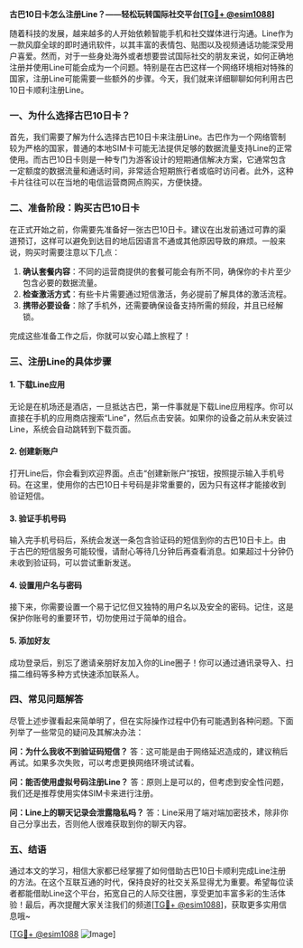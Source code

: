 **古巴10日卡怎么注册Line？——轻松玩转国际社交平台[[TG💪+ @esim1088](https://t.me/s/esim1088)]**

随着科技的发展，越来越多的人开始依赖智能手机和社交媒体进行沟通。Line作为一款风靡全球的即时通讯软件，以其丰富的表情包、贴图以及视频通话功能深受用户喜爱。然而，对于一些身处海外或者想要尝试国际社交的朋友来说，如何正确地注册并使用Line可能会成为一个问题。特别是在古巴这样一个网络环境相对特殊的国家，注册Line可能需要一些额外的步骤。今天，我们就来详细聊聊如何利用古巴10日卡顺利注册Line。

### 一、为什么选择古巴10日卡？

首先，我们需要了解为什么选择古巴10日卡来注册Line。古巴作为一个网络管制较为严格的国家，普通的本地SIM卡可能无法提供足够的数据流量支持Line的正常使用。而古巴10日卡则是一种专门为游客设计的短期通信解决方案，它通常包含一定额度的数据流量和通话时间，非常适合短期旅行者或临时访问者。此外，这种卡片往往可以在当地的电信运营商网点购买，方便快捷。

### 二、准备阶段：购买古巴10日卡

在正式开始之前，你需要先准备好一张古巴10日卡。建议在出发前通过可靠的渠道预订，这样可以避免到达目的地后因语言不通或其他原因导致的麻烦。一般来说，购买时需要注意以下几点：

1. **确认套餐内容**：不同的运营商提供的套餐可能会有所不同，确保你的卡片至少包含必要的数据流量。
2. **检查激活方式**：有些卡片需要通过短信激活，务必提前了解具体的激活流程。
3. **携带必要设备**：除了手机外，还需要确保设备支持所需的频段，并且已经解锁。

完成这些准备工作之后，你就可以安心踏上旅程了！

### 三、注册Line的具体步骤

#### 1. 下载Line应用
无论是在机场还是酒店，一旦抵达古巴，第一件事就是下载Line应用程序。你可以直接在手机的应用商店搜索“Line”，然后点击安装。如果你的设备之前从未安装过Line，系统会自动跳转到下载页面。

#### 2. 创建新账户
打开Line后，你会看到欢迎界面。点击“创建新账户”按钮，按照提示输入手机号码。在这里，使用你的古巴10日卡号码是非常重要的，因为只有这样才能接收到验证短信。

#### 3. 验证手机号码
输入完手机号码后，系统会发送一条包含验证码的短信到你的古巴10日卡上。由于古巴的短信服务可能较慢，请耐心等待几分钟后再查看消息。如果超过十分钟仍未收到验证码，可以尝试重新发送。

#### 4. 设置用户名与密码
接下来，你需要设置一个易于记忆但又独特的用户名以及安全的密码。记住，这是保护你账号的重要环节，切勿使用过于简单的组合。

#### 5. 添加好友
成功登录后，别忘了邀请亲朋好友加入你的Line圈子！你可以通过通讯录导入、扫描二维码等多种方式快速添加联系人。

### 四、常见问题解答

尽管上述步骤看起来简单明了，但在实际操作过程中仍有可能遇到各种问题。下面列举了一些常见的疑问及其解决办法：

**问：为什么我收不到验证码短信？**
答：这可能是由于网络延迟造成的，建议稍后再试。如果多次失败，可以考虑更换网络环境试试看。

**问：能否使用虚拟号码注册Line？**
答：原则上是可以的，但考虑到安全性问题，我们还是推荐使用实体SIM卡来进行注册。

**问：Line上的聊天记录会泄露隐私吗？**
答：Line采用了端对端加密技术，除非你自己分享出去，否则他人很难获取到你的聊天内容。

### 五、结语

通过本文的学习，相信大家都已经掌握了如何借助古巴10日卡顺利完成Line注册的方法。在这个互联互通的时代，保持良好的社交关系显得尤为重要。希望每位读者都能借助Line这个平台，拓宽自己的人际交往圈，享受更加丰富多彩的生活体验！最后，再次提醒大家关注我们的频道[[TG💪+ @esim1088](https://t.me/s/esim1088)]，获取更多实用信息哦~

[[TG💪+ @esim1088](https://t.me/s/esim1088) ![Image](https://i.postimg.cc/4NQfJmqS/Snipaste-2025-05-13-00-14-12.png)]